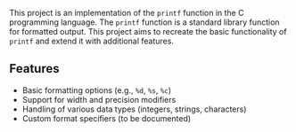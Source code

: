This project is an implementation of the `printf` function in the C programming language. The `printf` function is a standard library function for formatted output. This project aims to recreate the basic functionality of `printf` and extend it with additional features.


## Features

- Basic formatting options (e.g., `%d`, `%s`, `%c`)
- Support for width and precision modifiers
- Handling of various data types (integers, strings, characters)
- Custom format specifiers (to be documented)

